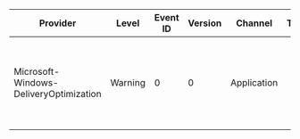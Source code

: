 Provider                                |  Level    |  Event ID  |  Version  |  Channel      |  Task  |  Opcode  |  Keyword  |  Message
----------------------------------------|-----------|------------|-----------|---------------|--------|----------|-----------|---------------------------------------------------------------------------------------------------------
Microsoft-Windows-DeliveryOptimization  |  Warning  |  0         |  0        |  Application  |        |          |           |  The policy '{policyName}' was set with the value '{policyValue}', which is invalid and will be ignored.